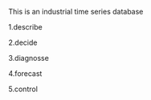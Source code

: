 This is an industrial time series database


1.describe

2.decide

3.diagnosse

4.forecast

5.control